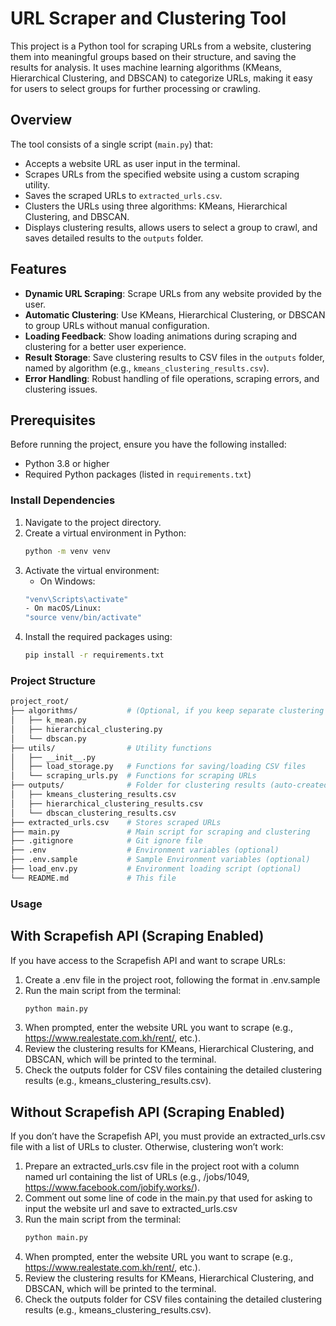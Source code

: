 # URL Scraper and Clustering Tool

This project is a Python tool for scraping URLs from a website, clustering them into meaningful groups based on their structure, and saving the results for analysis. It uses machine learning algorithms (KMeans, Hierarchical Clustering, and DBSCAN) to categorize URLs, making it easy for users to select groups for further processing or crawling.

## Overview

The tool consists of a single script (`main.py`) that:
- Accepts a website URL as user input in the terminal.
- Scrapes URLs from the specified website using a custom scraping utility.
- Saves the scraped URLs to `extracted_urls.csv`.
- Clusters the URLs using three algorithms: KMeans, Hierarchical Clustering, and DBSCAN.
- Displays clustering results, allows users to select a group to crawl, and saves detailed results to the `outputs` folder.

## Features
- **Dynamic URL Scraping**: Scrape URLs from any website provided by the user.
- **Automatic Clustering**: Use KMeans, Hierarchical Clustering, or DBSCAN to group URLs without manual configuration.
- **Loading Feedback**: Show loading animations during scraping and clustering for a better user experience.
- **Result Storage**: Save clustering results to CSV files in the `outputs` folder, named by algorithm (e.g., `kmeans_clustering_results.csv`).
- **Error Handling**: Robust handling of file operations, scraping errors, and clustering issues.

## Prerequisites
Before running the project, ensure you have the following installed:
- Python 3.8 or higher
- Required Python packages (listed in `requirements.txt`)

### Install Dependencies
1. Navigate to the project directory.
2. Create a virtual environment in Python:
    ```bash
    python -m venv venv
3. Activate the virtual environment:
    - On Windows:
    ```bash
    "venv\Scripts\activate"
    - On macOS/Linux:
    "source venv/bin/activate"
3. Install the required packages using:
   ```bash
   pip install -r requirements.txt

### Project Structure
```bash
project_root/
├── algorithms/           # (Optional, if you keep separate clustering files)
│   ├── k_mean.py
│   ├── hierarchical_clustering.py
│   └── dbscan.py
├── utils/                # Utility functions
│   ├── __init__.py
│   ├── load_storage.py   # Functions for saving/loading CSV files
│   └── scraping_urls.py  # Functions for scraping URLs
├── outputs/              # Folder for clustering results (auto-created)
│   ├── kmeans_clustering_results.csv
│   ├── hierarchical_clustering_results.csv
│   └── dbscan_clustering_results.csv
├── extracted_urls.csv    # Stores scraped URLs
├── main.py               # Main script for scraping and clustering
├── .gitignore            # Git ignore file
├── .env                  # Environment variables (optional)
├── .env.sample           # Sample Environment variables (optional)
├── load_env.py           # Environment loading script (optional)
└── README.md             # This file
```

### Usage
## With Scrapefish API (Scraping Enabled)
If you have access to the Scrapefish API and want to scrape URLs:
1. Create a .env file in the project root, following the format in .env.sample
2. Run the main script from the terminal:
   ```bash
   python main.py
3. When prompted, enter the website URL you want to scrape (e.g., https://www.realestate.com.kh/rent/, etc.).
4. Review the clustering results for KMeans, Hierarchical Clustering, and DBSCAN, which will be printed to the terminal.
5. Check the outputs folder for CSV files containing the detailed clustering results (e.g., kmeans_clustering_results.csv).

## Without Scrapefish API (Scraping Enabled)
If you don’t have the Scrapefish API, you must provide an extracted_urls.csv file with a list of URLs to cluster. Otherwise, clustering won’t work:
1. Prepare an extracted_urls.csv file in the project root with a column named url containing the list of URLs (e.g., /jobs/1049, https://www.facebook.com/jobify.works/).
2. Comment out some line of code in the main.py that used for asking to input the website url and save to extracted_urls.csv
3. Run the main script from the terminal:
   ```bash
   python main.py
4. When prompted, enter the website URL you want to scrape (e.g., https://www.realestate.com.kh/rent/, etc.).
5. Review the clustering results for KMeans, Hierarchical Clustering, and DBSCAN, which will be printed to the terminal.
6. Check the outputs folder for CSV files containing the detailed clustering results (e.g., kmeans_clustering_results.csv).